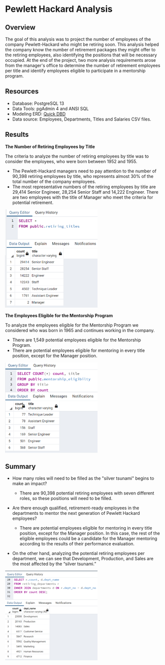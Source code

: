 # Pewlett Hackard Analysis

## Overview
The goal of this analysis was to project the number of employees of the company Pewlett-Hackard who might be retiring soon. This analysis helped the company know the number of retirement packages they might offer to the retiring employees, also identifying the positions that will be necessary occupied.  At the end of the project, two more analysis requirements arose from the manager's office to determine the number of retirement employees per title and identify employees eligible to participate in a mentorship program.

## Resources
  - Database: PostgreSQL 13
  - Data Tools: pgAdmin 4 and ANSI SQL
  - Modeling ERD: <a href="https://www.quickdatabasediagrams.com/">Quick DBD</a>
  - Data source: Employees, Departments, Titles and Salaries CSV files.

## Results

**The Number of Retiring Employees by Title**

The criteria to analyze the number of retiring employees by title was to consider the employees, who were born between 1952 and 1955.

 - The Pewlett-Hackard managers need to pay attention to the number of 90,398 retiring employees by title, who represents almost 30% of the total number of the company employees.
 - The most representative numbers of the retiring employees by title are 29,414 Senior Engineer, 28,254 Senior Staff and 14,222 Engineer. There are two employees with the title of Manager who meet the criteria for potential retirement.

<img src="Resources/retiring_titles.PNG" width="300" />

**The Employees Eligible for the Mentorship Program**

To analyze the employees eligible for the Mentorship Program we considered who was born in 1965 and continues working in the company.

- There are 1,549 potential employees eligible for the Mentorship Program.
- There are potential employees eligible for mentoring in every title position, except for the Manager position.

<img src="Resources/mentorship_eligibilty.PNG" width="300" />

## Summary

  - How many roles will need to be filled as the "silver tsunami" begins to make an impact?
    - There are 90,398 potential retiring employees with seven different roles, so these positions will need to be filled.
   
  - Are there enough qualified, retirement-ready employees in the departments to mentor the next generation of Pewlett Hackard employees?
    - There are potential employees eligible for mentoring in every title position, except for the Manager position. In this case, the rest of the eligible employees could be a candidate for the Manager mentoring according to the results of their performance evaluation.

  - On the other hand, analyzing the potential retiring employees per department, we can see that Development, Production, and Sales are the most affected by the “silver tsunami.”

<img src="Resources/retiring_departments.PNG" width="300" />
